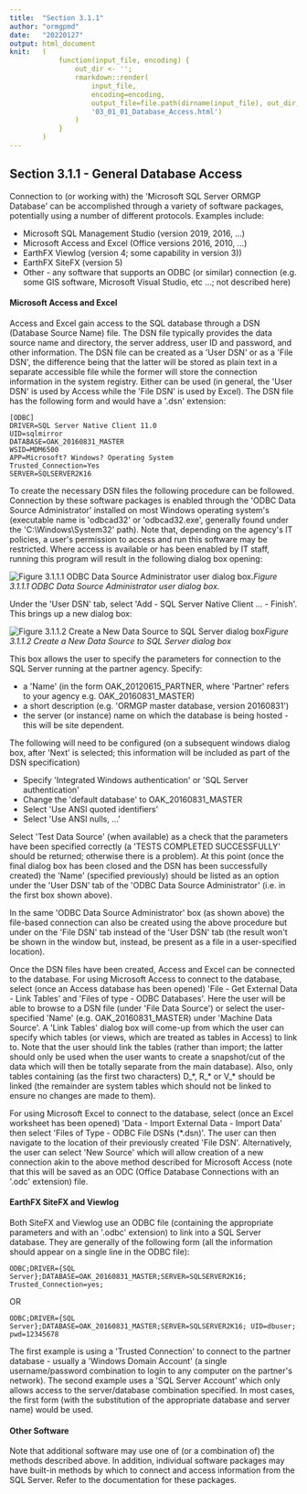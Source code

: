 ```yaml
---
title:  "Section 3.1.1"
author: "ormgpmd"
date:   "20220127"
output: html_document
knit:   (
            function(input_file, encoding) {
                out_dir <- '';
                rmarkdown::render(
                    input_file,
                    encoding=encoding,
                    output_file=file.path(dirname(input_file), out_dir,
                    '03_01_01_Database_Access.html')
                )
            }
        )
---
```


## Section 3.1.1 - General Database Access

Connection to (or working with) the 'Microsoft SQL Server ORMGP Database' can be accomplished through a variety of software packages, potentially using a number of different protocols.  Examples include:

* Microsoft SQL Management Studio (version 2019, 2016, ...)
* Microsoft Access and Excel (Office versions 2016, 2010, ...)
* EarthFX Viewlog (version 4; some capability in version 3))
* EarthFX SiteFX (version 5)
* Other - any software that supports an ODBC (or similar) connection (e.g. some GIS software, Microsoft Visual Studio, etc ...; not described here)

#### Microsoft Access and Excel

Access and Excel gain access to the SQL database through a DSN (Database Source Name) file.  The DSN file typically provides the data source name and directory, the server address, user ID and password, and other information. The DSN file can be created as a 'User DSN' or as a 'File DSN', the difference being that the latter will be stored as plain text in a separate accessible file while the former will store the connection information in the system registry.  Either can be used (in general, the 'User DSN' is used by Access while the 'File DSN' is used by Excel).   The DSN file has the following form and would have a '.dsn' extension:

    [ODBC]
    DRIVER=SQL Server Native Client 11.0
    UID=sqlmirror
    DATABASE=OAK_20160831_MASTER
    WSID=MDM6500
    APP=Microsoft? Windows? Operating System
    Trusted_Connection=Yes
    SERVER=SQLSERVER2K16

To create the necessary DSN files the following procedure can be followed.  Connection by these software packages is enabled through the 'ODBC Data Source Administrator' installed on most Windows operating system's (executable name is 'odbcad32' or 'odbcad32.exe', generally found under the 'C:\Windows\System32' path).  Note that, depending on the agency's IT policies, a user's permission to access and run this software may be restricted.  Where access is available or has been enabled by IT staff, running this program will result in the following dialog box opening:

![Figure 3.1.1.1 ODBC Data Source Administrator user dialog
box.](f03_01_01_01_odbc.jpg)*Figure 3.1.1.1 ODBC Data Source Administrator user
dialog box.*

Under the 'User DSN' tab, select 'Add - SQL Server Native Client ... - Finish'.  This brings up a new dialog box:

![Figure 3.1.1.2 Create a New Data Source to SQL Server dialog
box](f03_01_01_02_datasource.jpg)*Figure 3.1.1.2 Create a New Data Source to
SQL Server dialog box*

This box allows the user to specify the parameters for connection to the SQL Server running at the partner agency.  Specify:
* a 'Name' (in the form OAK_20120615_PARTNER, where 'Partner' refers to your agency e.g. OAK_20160831_MASTER)
* a short description (e.g. 'ORMGP master database, version 20160831')
* the server (or instance) name on which the database is being hosted - this will be site dependent.  

The following will need to be configured (on a subsequent windows dialog box, after 'Next' is selected; this information will be included as part of the DSN specification)

* Specify 'Integrated Windows authentication' or 'SQL Server authentication'
* Change the 'default database' to OAK_20160831_MASTER
* Select 'Use ANSI quoted identifiers'
* Select 'Use ANSI nulls, ...'

Select 'Test Data Source' (when available) as a check that the parameters have been specified correctly (a 'TESTS COMPLETED SUCCESSFULLY' should be returned; otherwise there is a problem).  At this point (once the final dialog box has been closed and the DSN has been successfully created) the 'Name' (specified previously) should be listed as an option under the 'User DSN'  tab of the 'ODBC Data Source Administrator' (i.e. in the first box shown above).  

In the same 'ODBC Data Source Administrator' box (as shown above) the file-based connection can also be created using the above procedure but under on the 'File DSN' tab instead of the 'User DSN' tab (the result won't be shown in the window but, instead, be present as a file in a user-specified location).  

Once the DSN files have been created, Access and Excel can be connected to the
database.  For using Microsoft Access to connect to the database, select (once
an Access database has been opened) 'File - Get External Data - Link Tables'
and  'Files of type - ODBC Databases'.  Here the user will be able to browse
to a DSN file (under 'File Data Source') or select the user-specified 'Name'
(e.g. OAK_20160831_MASTER) under 'Machine Data Source'.  A 'Link Tables' dialog
box will come-up from which the user can specify which tables (or views, which
are treated as tables in Access) to link to.  Note that the user should link
the tables (rather than import; the latter should only be used when the user
wants to create a snapshot/cut of the data which will then be totally separate
from the main database).  Also, only tables containing (as the first two
characters) D_\*, R_\* or V_\* should be linked (the remainder are system tables which should not be linked to ensure no changes are made to them).

For using Microsoft Excel to connect to the database, select (once an Excel
worksheet has been opened) 'Data - Import External Data - Import Data' then
select 'Files of Type - ODBC File DSNs (\*.dsn)'.  The user can then navigate to the location of their previously created 'File DSN'.  Alternatively, the user can select 'New Source' which will allow creation of a new connection akin to the above method described for Microsoft Access (note that this will be saved as an ODC (Office Database Connections with an '.odc' extension) file.

#### EarthFX SiteFX and Viewlog

Both SiteFX and Viewlog use an ODBC file (containing the appropriate parameters and with an '.odbc' extension) to link into a SQL Server database.  They are generally of the following form (all the information should appear on a single line in the ODBC file):

    ODBC;DRIVER={SQL Server};DATABASE=OAK_20160831_MASTER;SERVER=SQLSERVER2K16; Trusted_Connection=yes;

OR

    ODBC;DRIVER={SQL Server};DATABASE=OAK_20160831_MASTER;SERVER=SQLSERVER2K16; UID=dbuser; pwd=12345678

The first example is using a 'Trusted Connection' to connect to the partner database - usually a 'Windows Domain Account' (a single username/password combination to login to any computer on the partner's network).  The second example uses a 'SQL Server Account' which only allows access to the server/database combination specified.  In most cases, the first form (with the substitution of the appropriate database and server name) would be used.



#### Other Software

Note that additional software may use one of (or a combination of) the methods described above.  In addition, individual software packages may have built-in methods by which to connect and access information from the SQL Server.  Refer to the documentation for these packages.
